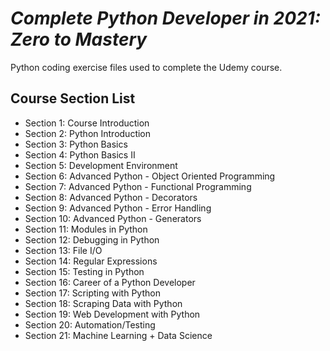 # *Complete Python Developer in 2021: Zero to Mastery*

Python coding exercise files used to complete the Udemy course.

## Course Section List

* Section 1: Course Introduction
* Section 2: Python Introduction
* Section 3: Python Basics
* Section 4: Python Basics II
* Section 5: Development Environment
* Section 6: Advanced Python - Object Oriented Programming
* Section 7: Advanced Python - Functional Programming
* Section 8: Advanced Python - Decorators
* Section 9: Advanced Python - Error Handling
* Section 10: Advanced Python - Generators
* Section 11: Modules in Python
* Section 12: Debugging in Python
* Section 13: File I/O
* Section 14: Regular Expressions
* Section 15: Testing in Python
* Section 16: Career of a Python Developer
* Section 17: Scripting with Python
* Section 18: Scraping Data with Python
* Section 19: Web Development with Python
* Section 20: Automation/Testing
* Section 21: Machine Learning + Data Science
